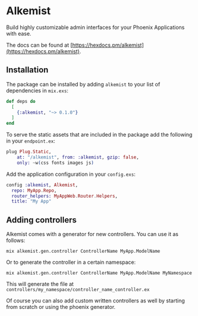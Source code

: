 # Alkemist

Build highly customizable admin interfaces for your Phoenix Applications with ease.

The docs can be found at [https://hexdocs.pm/alkemist](https://hexdocs.pm/alkemist).

## Installation

The package can be installed
by adding `alkemist` to your list of dependencies in `mix.exs`:

```elixir
def deps do
  [
    {:alkemist, "~> 0.1.0"}
  ]
end
```

To serve the static assets that are included in the package add the following
in your `endpoint.ex`:

```elixir
plug Plug.Static,
    at: "/alkemist", from: :alkemist, gzip: false,
    only: ~w(css fonts images js)
```

Add the application configuration in your `config.exs`:

```elixir
config :alkemist, Alkemist,
  repo: MyApp.Repo,
  router_helpers: MyAppWeb.Router.Helpers,
  title: "My App"
```

## Adding controllers

Alkemist comes with a generator for new controllers. You can use it as follows: 

```
mix alkemist.gen.controller ControllerName MyApp.ModelName
```

Or to generate the controller in a certain namespace:

```
mix alkemist.gen.controller ControllerName MyApp.ModelName MyNamespace
```

This will generate the file at `controllers/my_namespace/controller_name_controller.ex`

Of course you can also add custom written controllers as well by starting from scratch or using the phoenix generator.

